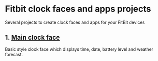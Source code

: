 # Fitbit clock faces and apps projects
Several projects to create clock faces and apps for your FitBit devices

## 1. [Main clock face](https://github.com/julietsvq/Fitbit_MainClock/tree/master/MainClock)
Basic style clock face which displays time, date, battery level and weather forecast.